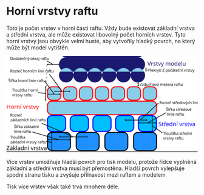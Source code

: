 Horní vrstvy raftu
====
Toto je počet vrstev v horní části raftu. Vždy bude existovat základní vrstva a střední vrstva, ale může existovat libovolný počet horních vrstev. Tyto horní vrstvy jsou obvykle velmi husté, aby vytvořily hladký povrch, na který může být model vytištěn.

![Rozměry související s raftem](../images/raft_dimensions_cs.svg)

Více vrstev umožňuje hladší povrch pro tisk modelu, protože řídce vyplněná základní a střední vrstva musí být přemostěna. Hladší povrch vylepšuje spodní stranu tisku a zvyšuje přilnavost mezi raftem a modelem

Tisk více vrstev však také trvá mnohem déle.